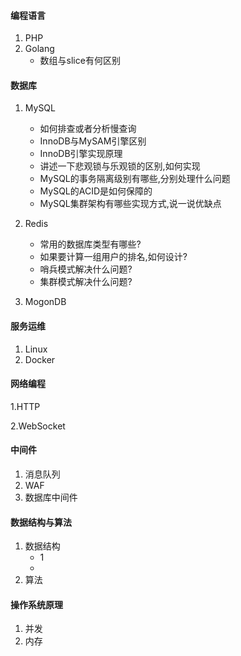 #### 编程语言
1. PHP
2. Golang
   - 数组与slice有何区别

#### 数据库

1. MySQL
   - 如何排查或者分析慢查询
   - InnoDB与MySAM引擎区别
   - InnoDB引擎实现原理
   - 讲述一下悲观锁与乐观锁的区别,如何实现
   - MySQL的事务隔离级别有哪些,分别处理什么问题
   - MySQL的ACID是如何保障的
   - MySQL集群架构有哪些实现方式,说一说优缺点

2. Redis
   - 常用的数据库类型有哪些?
   - 如果要计算一组用户的排名,如何设计?
   - 哨兵模式解决什么问题?
   - 集群模式解决什么问题?

3. MogonDB

#### 服务运维

1. Linux
2. Docker

#### 网络编程

1.HTTP

2.WebSocket

#### 中间件

1. 消息队列
2. WAF
3. 数据库中间件

#### 数据结构与算法

1. 数据结构
   - 1
   - 
2. 算法

#### 操作系统原理

1. 并发
2. 内存

